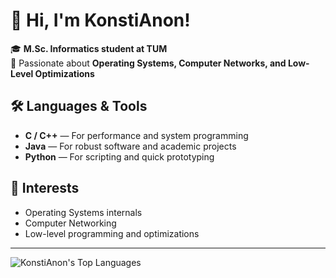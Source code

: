# 👋 Hi, I'm KonstiAnon!

🎓 **M.Sc. Informatics student at TUM**  
🔬 Passionate about **Operating Systems, Computer Networks, and Low-Level Optimizations**

## 🛠️ Languages & Tools
- **C / C++** — For performance and system programming  
- **Java** — For robust software and academic projects  
- **Python** — For scripting and quick prototyping

## 🚀 Interests
- Operating Systems internals
- Computer Networking
- Low-level programming and optimizations

---

![KonstiAnon's Top Languages](https://github-readme-stats.vercel.app/api/top-langs/?username=KonstiAnon&theme=vue-dark&show_icons=true&hide_border=true&layout=compact)
